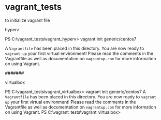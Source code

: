 # vagrant_tests


to initialize vagrant file 

hyperv

PS C:\vagrant_tests\vagrant_hyperv> vagrant init generic/centos7

A `Vagrantfile` has been placed in this directory. You are now
ready to `vagrant up` your first virtual environment! Please read
the comments in the Vagrantfile as well as documentation on
`vagrantup.com` for more information on using Vagrant.

#######

virtualbox

PS C:\vagrant_tests\vagrant_virtualbox> vagrant init generic/centos7
A `Vagrantfile` has been placed in this directory. You are now
ready to `vagrant up` your first virtual environment! Please read
the comments in the Vagrantfile as well as documentation on
`vagrantup.com` for more information on using Vagrant.
PS C:\vagrant_tests\vagrant_virtualbox>
